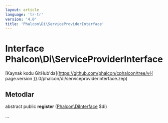 ```yaml
---
layout: article
language: 'tr-tr'
version: '4.0'
title: 'Phalcon\Di\ServiceProviderInterface'
---
```

# Interface **Phalcon\Di\ServiceProviderInterface**

[Kaynak kodu GitHub'da](https://github.com/phalcon/cphalcon/tree/v{{ page.version }}.0/phalcon/di/serviceproviderinterface.zep)

## Metodlar

abstract public **register** ([Phalcon\DiInterface](Phalcon_DiInterface) $di)

...